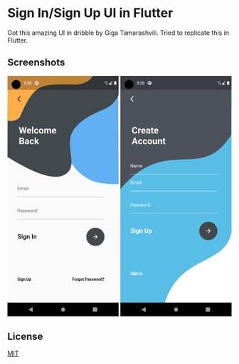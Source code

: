 
# Sign In/Sign Up UI in Flutter
Got this amazing UI in dribble by Giga Tamarashvili. Tried to replicate this in Flutter.


## Screenshots

<img src="https://github.com/Nitish992/Flutter-Sign-In-Sign-Up-UI/blob/main/screenshots/Screenshot_1664531428.png" width="250"> <img src="https://github.com/Nitish992/Flutter-Sign-In-Sign-Up-UI/blob/main/screenshots/Screenshot_1664531443.png" width="250">





## License

[MIT](https://choosealicense.com/licenses/mit/)

